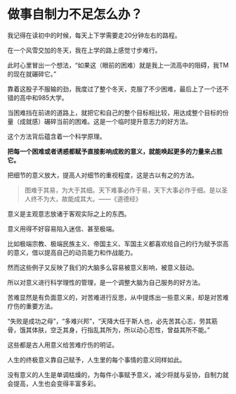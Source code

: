 # 做事自制力不足怎么办？

我记得在读初中的时候，每天上下学需要走20分钟左右的路程。

在一个风雪交加的冬天，我在上学的路上感觉寸步难行。

此时心里冒出一个想法，“如果这（眼前的困难）就是我上一流高中的阻碍，我TM的现在就碾碎它。”

靠着这股子不服输的劲，我度过了整个冬天，克服了不少困难，最后上了一个还不错的高中和985大学。

当困难挡在前进的道路上，就把它和自己的整个目标相比较，用达成整个目标的份量（成就感）碾碎当前的困难。这是一个临时提升意志力的好方法。

这个方法背后蕴含着一个科学原理。

**把每一个困难或者诱惑都赋予直接影响成败的意义，就能唤起更多的力量来占胜它。**

把细节的意义放大，提高人对细节的重视程度，这是古以有之的方法。

> 图难于其易，为大于其细。天下难事必作于易，天下大事必作于细。是以圣人终不为大，故能成其大。——《道德经》


意义是主观意志放诸于客观实际之上的东西。

意义用得不好容易陷入迷信、甚至极端。

比如极端宗教、极端民族主义、帝国主义、军国主义都喜欢给自己的行为赋予崇高的意义，借以提高自己的动员能力和作战能力。



然而这些例子又反映了我们的大脑多么容易被意义影响，被意义鼓动。

所以对意义进行科学理性的管理，是一个调整大脑为自己服务的好方法。

苦难显然是有负面意义的，对苦难进行反思，从中提炼出一些意义来，却是对苦难疗伤的重要方法。

“失败是成功之母”，“多难兴邦”，“天降大任于斯人也，必先苦其心志，劳其筋骨，饿其体肤，空乏其身，行指乱其所为，所以动心忍性，曾益其所不能。”

这些都是古人用意义给苦难疗伤的明证。

人生的终极意义靠自己赋予，人生里的每个事情的意义同样如此。

没有意义的人生是单调枯燥的，为每件小事赋予意义，减少将就与妥协，自制力就会提高，人生也会变得丰富多彩。

